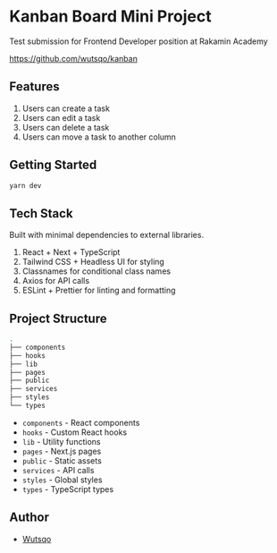 # Kanban Board Mini Project

Test submission for Frontend Developer position at Rakamin Academy

https://github.com/wutsqo/kanban

## Features

1. Users can create a task
2. Users can edit a task
3. Users can delete a task
4. Users can move a task to another column

## Getting Started

```bash
yarn dev
```

## Tech Stack

Built with minimal dependencies to external libraries.

1. React + Next + TypeScript
2. Tailwind CSS + Headless UI for styling
3. Classnames for conditional class names
4. Axios for API calls
5. ESLint + Prettier for linting and formatting

## Project Structure

```bash
.
├── components
├── hooks
├── lib
├── pages
├── public
├── services
├── styles
└── types
```

- `components` - React components
- `hooks` - Custom React hooks
- `lib` - Utility functions
- `pages` - Next.js pages
- `public` - Static assets
- `services` - API calls
- `styles` - Global styles
- `types` - TypeScript types

## Author

- [Wutsqo](https://github.com/wutsqo)
